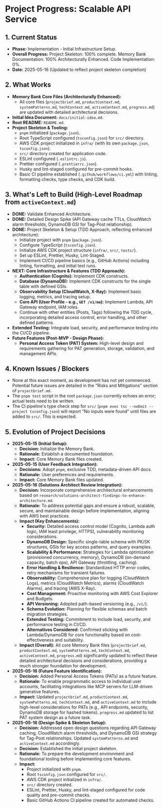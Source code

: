 # Project Progress: Scalable API Service

## 1. Current Status

- **Phase:** Implementation - Initial Infrastructure Setup.
- **Overall Progress:** Project Skeleton: 100% complete. Memory Bank Documentation: 100% Architecturally Enhanced. Code Implementation: 0%.
- **Date:** 2025-05-16 (Updated to reflect project skeleton completion)

## 2. What Works

- **Memory Bank Core Files (Architecturally Enhanced):**
  - All core files (`projectbrief.md`, `productContext.md`, `systemPatterns.md`, `techContext.md`, `activeContext.md`, `progress.md`) are updated with detailed architectural decisions.
- **Initial Idea Document:** `docs/initial-idea.md`.
- **Root README:** `README.md`.
- **Project Skeleton & Tooling:**
  - `pnpm` initialized (`package.json`).
  - Root TypeScript configured (`tsconfig.json`) for `src/` directory.
  - AWS CDK project initialized in `infra/` (with its own `package.json`, `tsconfig.json`).
  - `src/` directory created for application code.
  - ESLint configured (`.eslintrc.js`).
  - Prettier configured (`.prettierrc.json`).
  - Husky and lint-staged configured for pre-commit hooks.
  - Basic CI pipeline established (`.github/workflows/ci.yml`) with linting, formatting checks, type checks, and CDK build.

## 3. What's Left to Build (High-Level Roadmap from `activeContext.md`)

- **DONE:** Validate Enhanced Architecture.
- **DONE:** Detailed Design Spike (API Gateway cache TTLs, CloudWatch alarm thresholds, DynamoDB GSI for Tag-Post relationship).
- **DONE:** Project Skeleton & Setup (TDD Approach, reflecting enhanced architecture):
  - Initialize project with `pnpm` (`package.json`).
  - Configure TypeScript (`tsconfig.json`).
  - Initialize AWS CDK project structure (`infra/`, `src/`, `tests/`).
  - Set up ESLint, Prettier, Husky, Lint-Staged.
  - Implement CI/CD pipeline basics (e.g., GitHub Actions) including linting, formatting, and initial test runs.
- **NEXT: Core Infrastructure & Features (TDD Approach):**
  - **Authentication (Cognito):** Implement CDK constructs.
  - **Database (DynamoDB):** Implement CDK constructs for the single table with defined GSIs.
  - **Observability Setup (CloudWatch, X-Ray):** Implement basic logging, metrics, and tracing setup.
  - **Core API (User Profile - e.g., `GET /v1/me`):** Implement Lambda, API Gateway endpoint, IAM roles.
  - Continue with other entities (Posts, Tags) following the TDD cycle, incorporating detailed access control, error handling, and other defined patterns.
- **Extended Testing:** Integrate load, security, and performance testing into the CI/CD pipeline.
- **Future Features (Post-MVP - Design Phase):**
  - **Personal Access Token (PAT) System:** High-level design and requirements gathering for PAT generation, storage, validation, and management APIs.

## 4. Known Issues / Blockers

- None at this exact moment, as development has not yet commenced. Potential future issues are detailed in the "Risks and Mitigations" section of `projectbrief.md`.
- The `pnpm test` script in the root `package.json` currently echoes an error; actual tests need to be written.
- The CI pipeline's type check step for `src/` (`pnpm exec tsc --noEmit --project tsconfig.json`) will report "No inputs were found" until files are added to `src/`. This is expected.

## 5. Evolution of Project Decisions

- **2025-05-15 (Initial Setup):**
  - **Decision:** Initialize the Memory Bank.
  - **Rationale:** Establish a documented foundation.
  - **Impact:** Core Memory Bank files created.
- **2025-05-15 (User Feedback Integration):**
  - **Decisions:** Adopt `pnpm`, exclusive TDD, metadata-driven API docs.
  - **Rationale:** User preferences and requirements.
  - **Impact:** Core Memory Bank files updated.
- **2025-05-16 (Solutions Architect Review Integration):**
  - **Decision:** Incorporate comprehensive architectural enhancements based on `research/solutions-architect-findings-to-enhance-architecture.md`.
  - **Rationale:** To address potential gaps and ensure a robust, scalable, secure, and maintainable design before implementation, aligning with AWS best practices.
  - **Impact (Key Enhancements):**
    - **Security:** Detailed access control model (Cognito, Lambda auth logic, IAM least privilege, HTTPS), vulnerability monitoring considerations.
    - **DynamoDB Design:** Specific single-table schema with PK/SK structures, GSIs for key access patterns, and query examples.
    - **Scalability & Performance:** Strategies for Lambda optimization (provisioned concurrency, memory), DynamoDB (on-demand capacity, batch ops), API Gateway (throttling, caching).
    - **Error Handling & Resilience:** Standardized HTTP error codes, retry mechanisms for transient failures.
    - **Observability:** Comprehensive plan for logging (CloudWatch Logs), metrics (CloudWatch Metrics), alarms (CloudWatch Alarms), and tracing (AWS X-Ray).
    - **Cost Management:** Proactive monitoring with AWS Cost Explorer and Budgets.
    - **API Versioning:** Adopted path-based versioning (e.g., `/v1/`).
    - **Schema Evolution:** Planning for flexible schemas and batch migration strategies.
    - **Extended Testing:** Commitment to include load, security, and performance testing in CI/CD.
    - **Alternatives Considered:** Confirmed sticking with Lambda/DynamoDB for core functionality based on cost-effectiveness and suitability.
  - **Impact (Overall):** All core Memory Bank files (`projectbrief.md`, `productContext.md`, `systemPatterns.md`, `techContext.md`, `activeContext.md`, `progress.md`) significantly updated to reflect these detailed architectural decisions and considerations, providing a much stronger foundation for development.
- **2025-05-16 (Future Feature Identification):**
  - **Decision:** Added Personal Access Tokens (PATs) as a future feature.
  - **Rationale:** To enable programmatic access to individual user accounts, facilitating integrations like MCP servers for LLM-driven generative features.
  - **Impact:** Updated `projectbrief.md`, `productContext.md`, `systemPatterns.md`, `techContext.md`, and `activeContext.md` to include high-level considerations for PATs (e.g., API endpoints, security, DynamoDB storage for hashed tokens). `progress.md` updated to list PAT system design as a future task.
- **2025-05-16 (Design Spike & Skeleton Setup):**
  - **Decision:** Addressed open design questions regarding API Gateway caching, CloudWatch alarm thresholds, and DynamoDB GSI strategy for Tag-Post relationships. Updated `systemPatterns.md` and `activeContext.md` accordingly.
  - **Decision:** Established the initial project skeleton.
  - **Rationale:** To prepare the development environment and foundational tooling before implementing core features.
  - **Impact:**
    - Project initialized with `pnpm`.
    - Root `tsconfig.json` configured for `src/`.
    - AWS CDK project initialized in `infra/`.
    - `src/` directory created.
    - ESLint, Prettier, Husky, and lint-staged configured for code quality and pre-commit checks.
    - Basic GitHub Actions CI pipeline created for automated checks.
